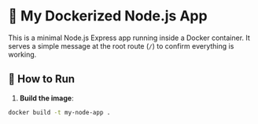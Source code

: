 # 🚀 My Dockerized Node.js App

This is a minimal Node.js Express app running inside a Docker container. It serves a simple message at the root route (`/`) to confirm everything is working.

## 🐳 How to Run

1. **Build the image**:

```bash
docker build -t my-node-app .
